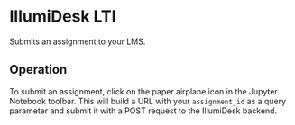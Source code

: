 # IllumiDesk LTI

Submits an assignment to your LMS.

## Operation

To submit an assignment, click on the paper airplane icon in the Jupyter Notebook toolbar. This will
build a URL with your `assignment_id` as a query parameter and submit it with a POST request to the
IllumiDesk backend.
